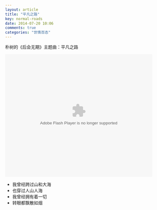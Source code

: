 ```yaml
---
layout: article
title: "平凡之路"
key: normal-roads
date: 2014-07-20 10:06
comments: true
categories: "世情百态"
---
```

  朴树的《后会无期》主题曲：平凡之路

<embed src="http://player.youku.com/player.php/sid/XNzQxMjU2ODI0/v.swf" allowFullScreen="true" quality="high" width="480" height="400" align="middle" allowScriptAccess="always" type="application/x-shockwave-flash"></embed>

- 我曾经跨过山和大海
- 也穿过人山人海
- 我曾经拥有着一切
- 转眼都飘散如烟